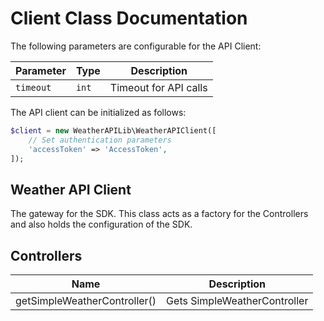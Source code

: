
# Client Class Documentation

The following parameters are configurable for the API Client:

| Parameter | Type | Description |
|  --- | --- | --- |
| `timeout` | `int` | Timeout for API calls |

The API client can be initialized as follows:

```php
$client = new WeatherAPILib\WeatherAPIClient([
    // Set authentication parameters
    'accessToken' => 'AccessToken',
]);
```

## Weather API Client

The gateway for the SDK. This class acts as a factory for the Controllers and also holds the configuration of the SDK.

## Controllers

| Name | Description |
|  --- | --- |
| getSimpleWeatherController() | Gets SimpleWeatherController |

